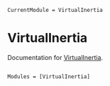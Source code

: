 ```@meta
CurrentModule = VirtualInertia
```

# VirtualInertia

Documentation for [VirtualInertia](https://github.com/hexaeder/VirtualInertia.jl).

```@index
```

```@autodocs
Modules = [VirtualInertia]
```
